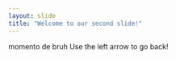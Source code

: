 ```yaml
---
layout: slide
title: "Welcome to our second slide!"
---
```

momento de bruh
Use the left arrow to go back!
